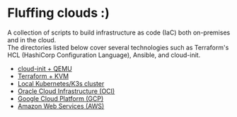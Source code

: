 # Fluffing clouds :)
A collection of scripts to build infrastructure as code (IaC) both on-premises and in the cloud.</br>
The directories listed below cover several technologies such as Terraform's HCL (HashiCorp Configuration Language), Ansible, and cloud-init.</br>

- [cloud-init + QEMU](./cloud-init/README.md)
- [Terraform + KVM](./KVM/README.md)
- [Local Kubernetes/K3s cluster](./K3s/README.md)
- [Oracle Cloud Infrastructure (OCI)](./OCI/README.md)
- [Google Cloud Platform (GCP)](./GCP/README.md)
- [Amazon Web Services (AWS)](./AWS/README.md)


